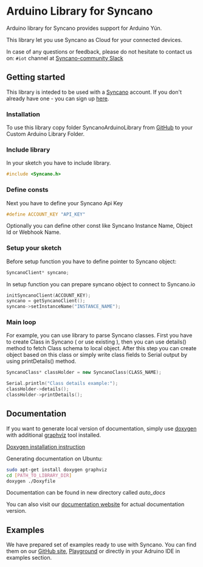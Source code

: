 # Arduino Library for Syncano

Arduino library for Syncano provides support for Arduino Yún.

This library let you use Syncano as Cloud for your connected devices.

In case of any questions or feedback, please do not hesitate to contact us on: `#iot` channel at [Syncano-community Slack](https://syncano-community.slack.com/messages/iot/)

## Getting started

This library is inteded to be used with a [Syncano](https://www.syncano.io/) account. If you don't already have one - you can sign up [here](https://dashboard.syncano.io/?utm_source=github&amp;utm_medium=readme&amp;utm_campaign=syncano-js).

### Installation

To use this library copy folder SyncanoArduinoLibrary from [GitHub](https://github.com/Syncano/syncano-arduino/archive/master.zip) to your Custom Arduino Library Folder.

### Include library

In your sketch you have to include library.
~~~~ c++
#include <Syncano.h>
~~~~

### Define consts
Next you have to define your Syncano Api Key
~~~~ c++
#define ACCOUNT_KEY "API_KEY"
~~~~
Optionally you can define other const like Syncano Instance Name, Object Id or Webhook Name.
### Setup your sketch
Before setup function you have to define pointer to Syncano object:
~~~~ c++
SyncanoClient* syncano;
~~~~

In setup function you can prepare syncano object to connect to Syncano.io
~~~~ c++
initSyncanoClient(ACCOUNT_KEY);
syncano = getSyncanoClient();
syncano->setInstanceName("INSTANCE_NAME");
~~~~

### Main loop

For example, you can use library to parse Syncano classes.
First you have to create Class in Syncano ( or use existing ), then you can use details() method to fetch Class schema to local object.
After this step you can create object based on this class or simply write class fields to Serial output by using printDetails() method.

~~~~ c++
SyncanoClass* classHolder = new SyncanoClass(CLASS_NAME);

Serial.println("Class details example:");
classHolder->details();
classHolder->printDetails();
~~~~

## Documentation

If you want to generate local version of documentation, simply use [doxygen](http://www.stack.nl/~dimitri/doxygen/index.html) with additional [graphviz](http://www.graphviz.org/) tool installed. 

[Doxygen installation instruction](http://www.stack.nl/~dimitri/doxygen/download.html)

Generating documentation on Ubuntu:
~~~~ bash
sudo apt-get install doxygen graphviz
cd [PATH_TO_LIBRARY_DIR]
doxygen ./Doxyfile
~~~~
Documentation can be found in new directory called *auto_docs*

You can also visit our  [documentation website](http://docs.eyedea.ninja/) for actual documentation version.

## Examples
We have prepared set of examples ready to use with Syncano. You can find them on our [GitHub site](https://github.com/Syncano/syncano-arduino/tree/master/examples), [Playground](http://eyedea.ninja/) or directly in your Adruino IDE in examples section.
